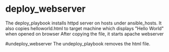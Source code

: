 # deploy_webserver
The deploy_playbook installs httpd server on hosts under ansible_hosts. 
It also copies helloworld.html to target machine which displays "Hello World" when opened on browser
After copying the file, it starts apache webserver

#undeploy_webserver
The undeploy_playbook removes the html file. 

